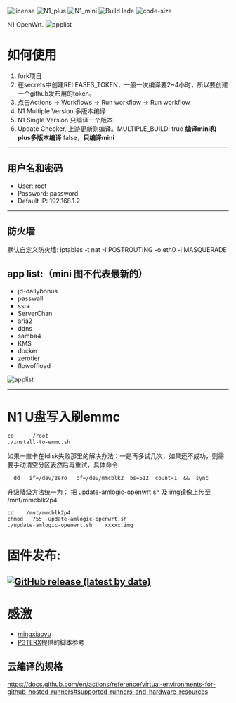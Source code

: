 ![license](https://img.shields.io/github/license/roacn/Actions-OpenWrt-Lede-N1?color=ff69b4)
![N1_plus](https://github.com/roacn/Actions-OpenWrt-Lede-N1/actions/workflows/single_plus.yml/badge.svg?)
![N1_mini](https://github.com/roacn/Actions-OpenWrt-Lede-N1/actions/workflows/single_mini.yml/badge.svg?)
![Build lede](https://github.com/roacn/Actions-OpenWrt-Lede-N1/actions/workflows/N1_Multi.yml/badge.svg?)
![code-size](https://img.shields.io/github/languages/code-size/roacn/Actions-OpenWrt-Lede-N1?color=blueviolet)

N1 OpenWrt.
 ![applist](https://github.com/roacn/N1Openwrt/blob/master/imgs/N1-OpenWrt.jpg?raw=true)



# 如何使用
1. fork项目
2. 在secrets中创建RELEASES_TOKEN，一般一次编译要2~4小时，所以要创建一个github发布用的token。
3. 点击Actions -> Workflows -> Run workflow -> Run workflow 
4. N1 Multiple Version 多版本编译
5. N1 Single Version 只编译一个版本
6. Update Checker, 上游更新则编译。MULTIPLE_BUILD: true **编译mini和plus多版本编译**  false，**只编译mini**

------

## 用户名和密码
 * User: root
 * Password: password
 * Default IP: 192.168.1.2
------
## 防火墙
默认自定义防火墙: iptables -t nat -I POSTROUTING -o eth0 -j MASQUERADE

## app list:（mini 图不代表最新的）
 * jd-dailybonus
 * passwall
 * ssr+
 * ServerChan
 * aria2
 * ddns
 * samba4
 * KMS 
 * docker
 * zerotier
 * flowoffload
 
 ![applist](https://github.com/mingxiaoyu/N1Openwrt/blob/master/imgs/mini.jpg?raw=true)
 
 ------
 # N1 U盘写入刷emmc
```
cd      /root
./install-to-emmc.sh
```
如果一直卡在fdisk失败那里的解决办法：一是再多试几次，如果还不成功，则需要手动清空分区表然后再重试，具体命令:
```
  dd   if=/dev/zero   of=/dev/mmcblk2  bs=512  count=1  &&  sync
```

升级降级方法统一为：
把 update-amlogic-openwrt.sh 及 img镜像上传至  /mnt/mmcblk2p4
```
cd    /mnt/mmcblk2p4
chmod   755  update-amlogic-openwrt.sh
./update-amlogic-openwrt.sh    xxxxx.img
```

# 固件发布:

[![GitHub release (latest by date)](https://img.shields.io/github/v/release/roacn/Actions-OpenWrt-Lede-N1?style=for-the-badge&label=下载&&color=00aa66)](https://github.com/roacn/Actions-OpenWrt-Lede-N1/releases/latest)
------
 # 感激 
  * [mingxiaoyu](https://github.com/mingxiaoyu)
  * [P3TERX](https://github.com/P3TERX/Actions-OpenWrt)提供的脚本参考
 
 ## 云编译的规格
https://docs.github.com/en/actions/reference/virtual-environments-for-github-hosted-runners#supported-runners-and-hardware-resources

